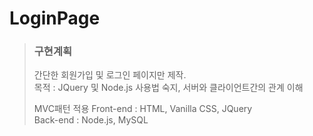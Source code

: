 # LoginPage

> ### 구현계획
> 간단한 회원가입 및 로그인 페이지만 제작.  
> 목적 : JQuery 및 Node.js 사용법 숙지, 서버와 클라이언트간의 관계 이해  
>
> MVC패턴 적용
> Front-end : HTML, Vanilla CSS, JQuery  
> Back-end : Node.js, MySQL